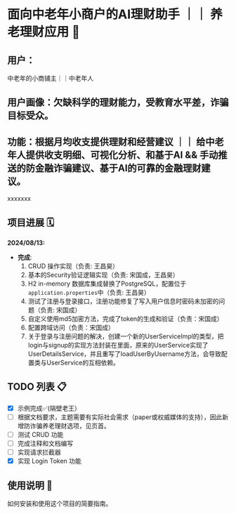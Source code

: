 # 面向中老年小商户的AI理财助手 ｜｜ 养老理财应用 🚀
## 用户：
  中老年的小商铺主｜｜中老年人
## 用户画像：欠缺科学的理财能力，受教育水平差，诈骗目标受众。
## 功能：根据月均收支提供理财和经营建议 ｜｜ 给中老年人提供收支明细、可视化分析、和基于AI && 手动推送的防金融诈骗建议、基于AI的可靠的金融理财建议。


xxxxxxx

## 项目进展 🗓️

**2024/08/13:**

- **完成**:
  1. CRUD 操作实现（负责: 王昌昊）
  2. 基本的Security验证逻辑实现（负责: 宋国成，王昌昊）
  3. H2 in-memory 数据库集成替换了PostgreSQL，配置位于`application.properties`中（负责: 王昌昊）
  4. 测试了注册与登录接口，注册功能修复了写入用户信息时密码未加密的问题（负责: 宋国成）
  5. 自定义使用md5加密方法，完成了token的生成和验证（负责：宋国成）
  6. 配置跨域访问（负责：宋国成）
  7. 关于登录与注册问题的解决，创建一个新的UserServiceImpl的类型，把login与signup的实现方法封装在里面，原来的UserService实现了UserDetailsService，并且重写了loadUserByUsername方法，会导致配置类与UserService的互相依赖。

## TODO 列表 📋
- [x] 示例完成✅(隔壁老王）
- [ ] 根据文档要求，主题需要有实际社会需求（paper或权威媒体的支持），因此新增防诈骗养老理财选项，见页首。
- [ ] 测试 CRUD 功能
- [ ] 完成注释和文档编写
- [ ] 实现请求拦截器
- [x] 实现 Login Token 功能

## 使用说明 📖

如何安装和使用这个项目的简要指南。

